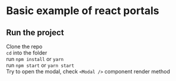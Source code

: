 # Basic example of react portals

## Run the project

Clone the repo\
`cd` into the folder\
run `npm install` or `yarn`\
run `npm start` or `yarn start`\
Try to open the modal, check `<Modal />` component render method
